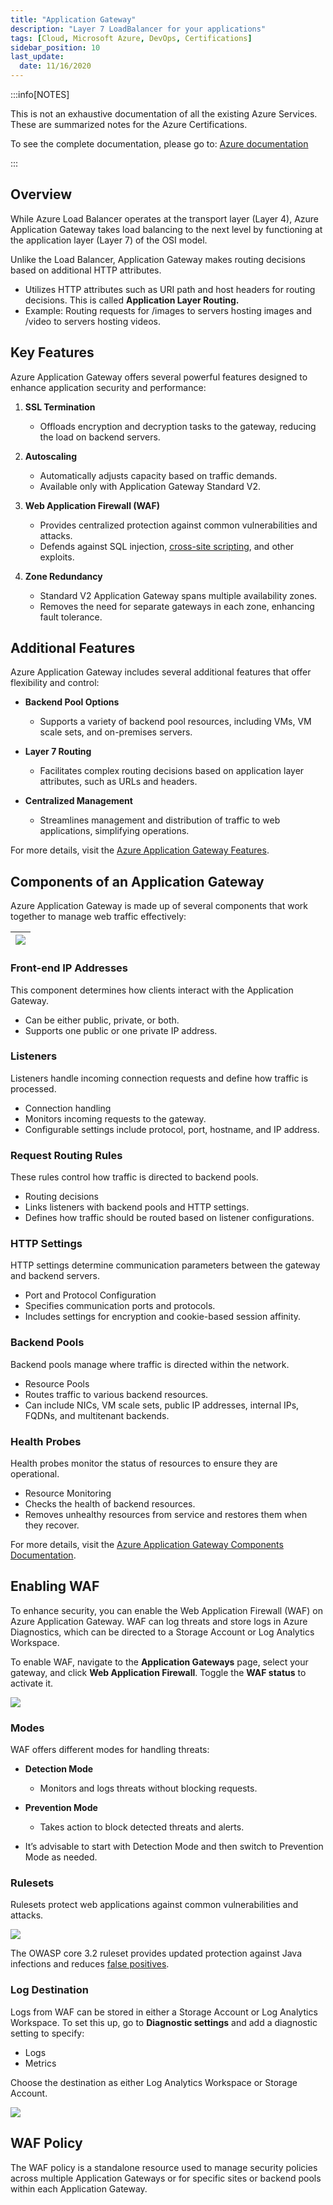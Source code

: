 ```yaml
---
title: "Application Gateway"
description: "Layer 7 LoadBalancer for your applications"
tags: [Cloud, Microsoft Azure, DevOps, Certifications]
sidebar_position: 10
last_update:
  date: 11/16/2020
---
```



:::info[NOTES]

This is not an exhaustive documentation of all the existing Azure Services. These are summarized notes for the Azure Certifications.

To see the complete documentation, please go to: [Azure documentation](https://learn.microsoft.com/en-us/azure/?product=popular)

:::



## Overview

While Azure Load Balancer operates at the transport layer (Layer 4), Azure Application Gateway takes load balancing to the next level by functioning at the application layer (Layer 7) of the OSI model. 

Unlike the Load Balancer, Application Gateway makes routing decisions based on additional HTTP attributes.

- Utilizes HTTP attributes such as URI path and host headers for routing decisions. This is called **Application Layer Routing.**
- Example: Routing requests for /images to servers hosting images and /video to servers hosting videos.

## Key Features

Azure Application Gateway offers several powerful features designed to enhance application security and performance:

1. **SSL Termination**
   - Offloads encryption and decryption tasks to the gateway, reducing the load on backend servers.

2. **Autoscaling**
   - Automatically adjusts capacity based on traffic demands.
   - Available only with Application Gateway Standard V2.

3. **Web Application Firewall (WAF)**
   - Provides centralized protection against common vulnerabilities and attacks.
   - Defends against SQL injection, [cross-site scripting](/docs/007-Cybersecurity/051-List-of-Attacks/099-Other-Attacks.md), and other exploits.

4. **Zone Redundancy**
   - Standard V2 Application Gateway spans multiple availability zones.
   - Removes the need for separate gateways in each zone, enhancing fault tolerance.

## Additional Features

Azure Application Gateway includes several additional features that offer flexibility and control:

- **Backend Pool Options**
  - Supports a variety of backend pool resources, including VMs, VM scale sets, and on-premises servers.

- **Layer 7 Routing**
  - Facilitates complex routing decisions based on application layer attributes, such as URLs and headers.

- **Centralized Management**
  - Streamlines management and distribution of traffic to web applications, simplifying operations.

For more details, visit the [Azure Application Gateway Features](https://learn.microsoft.com/en-us/azure/application-gateway/features).

## Components of an Application Gateway

Azure Application Gateway is made up of several components that work together to manage web traffic effectively:

|![](/img/docs/azure-components-of-azure-application-gateway.png)|
|-|

### Front-end IP Addresses

This component determines how clients interact with the Application Gateway.

  - Can be either public, private, or both.
  - Supports one public or one private IP address.

### Listeners

Listeners handle incoming connection requests and define how traffic is processed.

  - Connection handling
  - Monitors incoming requests to the gateway.
  - Configurable settings include protocol, port, hostname, and IP address.

### Request Routing Rules

These rules control how traffic is directed to backend pools.

  - Routing decisions
  - Links listeners with backend pools and HTTP settings.
  - Defines how traffic should be routed based on listener configurations.

### HTTP Settings

HTTP settings determine communication parameters between the gateway and backend servers.

  - Port and Protocol Configuration
  - Specifies communication ports and protocols.
  - Includes settings for encryption and cookie-based session affinity.

### Backend Pools

Backend pools manage where traffic is directed within the network.

  - Resource Pools
  - Routes traffic to various backend resources.
  - Can include NICs, VM scale sets, public IP addresses, internal IPs, FQDNs, and multitenant backends.

### Health Probes

Health probes monitor the status of resources to ensure they are operational.

  - Resource Monitoring
  - Checks the health of backend resources.
  - Removes unhealthy resources from service and restores them when they recover.

For more details, visit the [Azure Application Gateway Components Documentation](https://learn.microsoft.com/en-us/azure/application-gateway/application-gateway-components).

## Enabling WAF

To enhance security, you can enable the Web Application Firewall (WAF) on Azure Application Gateway. WAF can log threats and store logs in Azure Diagnostics, which can be directed to a Storage Account or Log Analytics Workspace.

To enable WAF, navigate to the **Application Gateways** page, select your gateway, and click **Web Application Firewall**. Toggle the **WAF status** to activate it.

![](/img/docs/azure-app-gw-enable-waf.png)

### Modes

WAF offers different modes for handling threats:

- **Detection Mode**
  - Monitors and logs threats without blocking requests.

- **Prevention Mode**
  - Takes action to block detected threats and alerts.

- It’s advisable to start with Detection Mode and then switch to Prevention Mode as needed.

### Rulesets

Rulesets protect web applications against common vulnerabilities and attacks.

![](/img/docs/azure-app-gw-enable-waf-rulesets.png)

The OWASP core 3.2 ruleset provides updated protection against Java infections and reduces [false positives](/docs/007-Cybersecurity/009-Security-Operations/020-Vulnerability-Management.md#analyzing-vulnerabilities).

### Log Destination

Logs from WAF can be stored in either a Storage Account or Log Analytics Workspace. To set this up, go to **Diagnostic settings** and add a diagnostic setting to specify:

- Logs
- Metrics

Choose the destination as either Log Analytics Workspace or Storage Account.

![](/img/docs/azure-enable-waf-store-between-choices.png)

## WAF Policy

The WAF policy is a standalone resource used to manage security policies across multiple Application Gateways or for specific sites or backend pools within each Application Gateway.